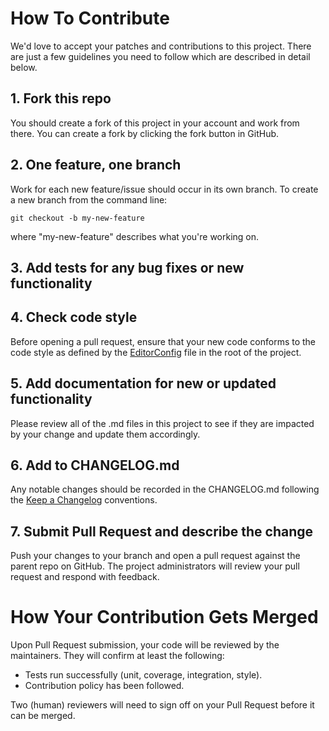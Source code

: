 # How To Contribute

We'd love to accept your patches and contributions to this project. There are just a few guidelines you need to follow which are described in detail below.

## 1. Fork this repo

You should create a fork of this project in your account and work from there. You can create a fork by clicking the fork button in GitHub.

## 2. One feature, one branch

Work for each new feature/issue should occur in its own branch. To create a new branch from the command line:
```shell
git checkout -b my-new-feature
```
where "my-new-feature" describes what you're working on.

## 3. Add tests for any bug fixes or new functionality

## 4. Check code style

Before opening a pull request, ensure that your new code conforms to the code style as defined by the [EditorConfig](https://editorconfig.org/) file in the root of the project.

## 5. Add documentation for new or updated functionality

Please review all of the .md files in this project to see if they are impacted by your change and update them accordingly.

## 6. Add to CHANGELOG.md

Any notable changes should be recorded in the CHANGELOG.md following the [Keep a Changelog](https://keepachangelog.com/en/1.0.0/) conventions.

## 7. Submit Pull Request and describe the change

Push your changes to your branch and open a pull request against the parent repo on GitHub. The project administrators will review your pull request and respond with feedback.

# How Your Contribution Gets Merged

Upon Pull Request submission, your code will be reviewed by the maintainers. They will confirm at least the following:

- Tests run successfully (unit, coverage, integration, style).
- Contribution policy has been followed.

Two (human) reviewers will need to sign off on your Pull Request before it can be merged.
